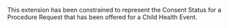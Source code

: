 This extension has been constrained to represent the Consent Status for a Procedure Request that has been offered for a Child Health Event.